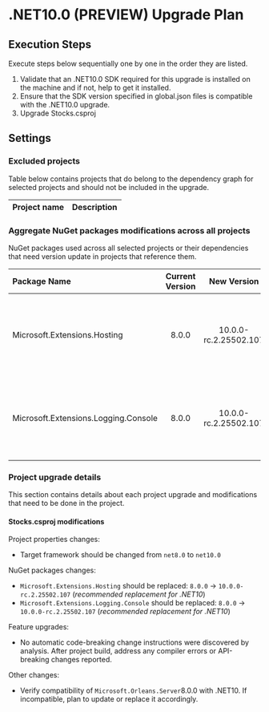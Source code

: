 # .NET10.0 (PREVIEW) Upgrade Plan

## Execution Steps

Execute steps below sequentially one by one in the order they are listed.

1. Validate that an .NET10.0 SDK required for this upgrade is installed on the machine and if not, help to get it installed.
2. Ensure that the SDK version specified in global.json files is compatible with the .NET10.0 upgrade.
3. Upgrade Stocks.csproj

## Settings

### Excluded projects

Table below contains projects that do belong to the dependency graph for selected projects and should not be included in the upgrade.

| Project name | Description |
|:-----------------------------------------------|:---------------------------:|


### Aggregate NuGet packages modifications across all projects

NuGet packages used across all selected projects or their dependencies that need version update in projects that reference them.

| Package Name | Current Version | New Version | Description |
|:---------------------------------------------|:---------------:|:-------------------------------:|:--------------------------------------------------------------------|
| Microsoft.Extensions.Hosting |8.0.0 |10.0.0-rc.2.25502.107 | Replace package with the10.0.0-rc runtime package recommended for .NET10 (per analysis). |
| Microsoft.Extensions.Logging.Console |8.0.0 |10.0.0-rc.2.25502.107 | Replace package with the10.0.0-rc runtime package recommended for .NET10 (per analysis). |


### Project upgrade details

This section contains details about each project upgrade and modifications that need to be done in the project.

#### Stocks.csproj modifications

Project properties changes:
 - Target framework should be changed from `net8.0` to `net10.0`

NuGet packages changes:
 - `Microsoft.Extensions.Hosting` should be replaced: `8.0.0` -> `10.0.0-rc.2.25502.107` (*recommended replacement for .NET10*)
 - `Microsoft.Extensions.Logging.Console` should be replaced: `8.0.0` -> `10.0.0-rc.2.25502.107` (*recommended replacement for .NET10*)

Feature upgrades:
 - No automatic code-breaking change instructions were discovered by analysis. After project build, address any compiler errors or API-breaking changes reported.

Other changes:
 - Verify compatibility of `Microsoft.Orleans.Server`8.0.0 with .NET10. If incompatible, plan to update or replace it accordingly.

